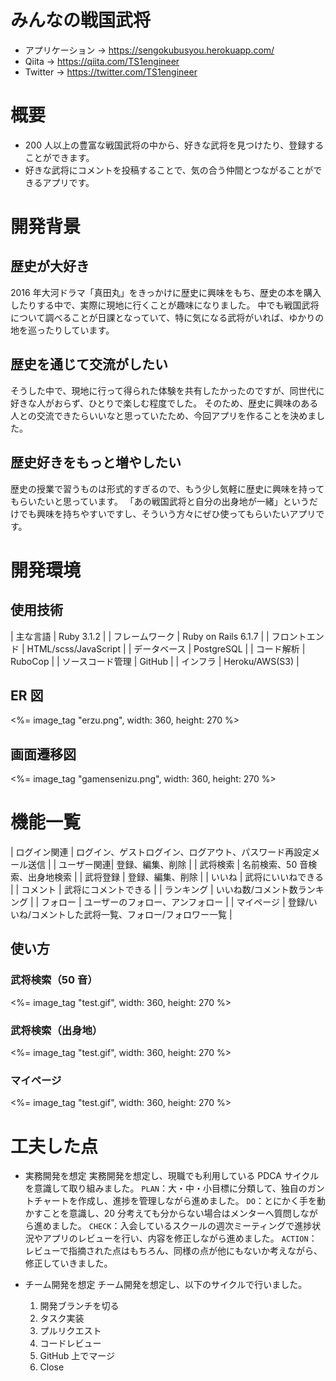 # みんなの戦国武将

- アプリケーション → https://sengokubusyou.herokuapp.com/
- Qiita → https://qiita.com/TS1engineer
- Twitter → https://twitter.com/TS1engineer

# 概要

- 200 人以上の豊富な戦国武将の中から、好きな武将を見つけたり、登録することができます。
- 好きな武将にコメントを投稿することで、気の合う仲間とつながることができるアプリです。

# 開発背景

## 歴史が大好き

2016 年大河ドラマ「真田丸」をきっかけに歴史に興味をもち、歴史の本を購入したりする中で、実際に現地に行くことが趣味になりました。
中でも戦国武将について調べることが日課となっていて、特に気になる武将がいれば、ゆかりの地を巡ったりしています。

## 歴史を通じて交流がしたい

そうした中で、現地に行って得られた体験を共有したかったのですが、同世代に好きな人がおらず、ひとりで楽しむ程度でした。
そのため、歴史に興味のある人との交流できたらいいなと思っていたため、今回アプリを作ることを決めました。

## 歴史好きをもっと増やしたい

歴史の授業で習うものは形式的すぎるので、もう少し気軽に歴史に興味を持ってもらいたいと思っています。
「あの戦国武将と自分の出身地が一緒」というだけでも興味を持ちやすいですし、そういう方々にぜひ使ってもらいたいアプリです。

# 開発環境

## 使用技術

| 主な言語 | Ruby 3.1.2 |
| フレームワーク | Ruby on Rails 6.1.7 |
| フロントエンド | HTML/scss/JavaScript |
| データベース | PostgreSQL |
| コード解析 | RuboCop |
| ソースコード管理 | GitHub |
| インフラ | Heroku/AWS(S3) |

## ER 図

<%= image_tag "erzu.png", width: 360, height: 270 %>

## 画面遷移図

<%= image_tag "gamensenizu.png", width: 360, height: 270 %>

# 機能一覧

| ログイン関連 | ログイン、ゲストログイン、ログアウト、パスワード再設定メール送信 |
| ユーザー関連| 登録、編集、削除 |
| 武将検索 | 名前検索、50 音検索、出身地検索 |
| 武将登録 | 登録、編集、削除 |
| いいね | 武将にいいねできる |
| コメント | 武将にコメントできる |
| ランキング | いいね数/コメント数ランキング |
| フォロー | ユーザーのフォロー、アンフォロー |
| マイページ | 登録/いいね/コメントした武将一覧、フォロー/フォロワー一覧 |

## 使い方

### 武将検索（50 音）

<%= image_tag "test.gif", width: 360, height: 270 %>

### 武将検索（出身地）

<%= image_tag "test.gif", width: 360, height: 270 %>

### マイページ

<%= image_tag "test.gif", width: 360, height: 270 %>

# 工夫した点

- 実務開発を想定
  実務開発を想定し、現職でも利用している PDCA サイクルを意識して取り組みました。
  `PLAN`：大・中・小目標に分類して、独自のガントチャートを作成し、進捗を管理しながら進めました。
  `DO`：とにかく手を動かすことを意識し、20 分考えても分からない場合はメンターへ質問しながら進めました。
  `CHECK`：入会しているスクールの週次ミーティングで進捗状況やアプリのレビューを行い、内容を修正しながら進めました。
  `ACTION`：レビューで指摘された点はもちろん、同様の点が他にもないか考えながら、修正していきました。

- チーム開発を想定
  チーム開発を想定し、以下のサイクルで行いました。
  1. 開発ブランチを切る
  1. タスク実装
  1. プルリクエスト
  1. コードレビュー
  1. GitHub 上でマージ
  1. Close
